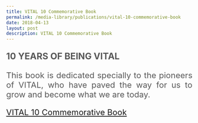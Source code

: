 ```yaml
---
title: VITAL 10 Commemorative Book
permalink: /media-library/publications/vital-10-commemorative-book
date: 2018-04-13
layout: post
description: VITAL 10 Commemorative Book
---
```

<p style="font-size: 24px;color:#585858;text-align:justify;">
	<b>10 YEARS OF BEING VITAL</b>
</p>
<p style="font-size: 22px;color:#585858;text-align:justify;">
This book is dedicated specially to the pioneers of VITAL, who have paved the way for us to grow and become what we are today.
	</p>
<p style="font-size: 22px;color:#585858;text-align:justify;">
<a href = "/media/10yearsofbeingvital.pdf">VITAL 10 Commemorative Book</a>
</p>